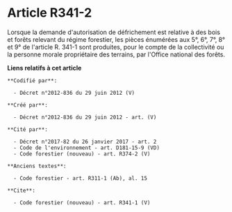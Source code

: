 # Article R341-2

Lorsque la demande d'autorisation de défrichement est relative à des bois et forêts relevant du régime forestier, les pièces
énumérées aux 5°, 6°, 7°, 8° et 9° de l'article R. 341-1 sont produites, pour le compte de la collectivité ou la personne
morale propriétaire des terrains, par l'Office national des forêts.

**Liens relatifs à cet article**

	**Codifié par**:

	  - Décret n°2012-836 du 29 juin 2012 (V)

	**Créé par**:

	  - Décret n°2012-836 du 29 juin 2012 - art. (V)

	**Cité par**:

	  - Décret n°2017-82 du 26 janvier 2017 - art. 2
	  - Code de l'environnement - art. D181-15-9 (VD)
	  - Code forestier (nouveau) - art. R374-2 (V)

	**Anciens textes**:

	  - Code forestier - art. R311-1 (Ab), al. 15

	**Cite**:

	  - Code forestier (nouveau) - art. R341-1 (V)
